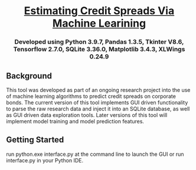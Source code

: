 <div align="center">
<!-- Title: -->
  <a href="https://github.com/Reneige/EstimatingCreditSpreadsViaMachineLearning/">
  </a>
  <h1><a href="https://github.com/Reneige/EstimatingCreditSpreadsViaMachineLearning/">Estimating Credit Spreads Via Machine Learining</a></h1>
<!-- Short description: -->
  <h3>Developed using Python 3.9.7, Pandas 1.3.5, Tkinter V8.6, Tensorflow 2.7.0, SQLite 3.36.0, Matplotlib 3.4.3, XLWings 0.24.9</h3>
</div>

## Background

This tool was developed as part of an ongoing research project into the use of machine learning algorithms to predict credit spreads on corporate bonds. The current version of this tool implements GUI driven functionality to parse the raw research data and inject it into an SQLite database, as well as GUI driven data exploration tools. Later versions of this tool will implement model training and model prediction features. 

## Getting Started

run python.exe interface.py at the command line to launch the GUI or run interface.py in your Python IDE.
